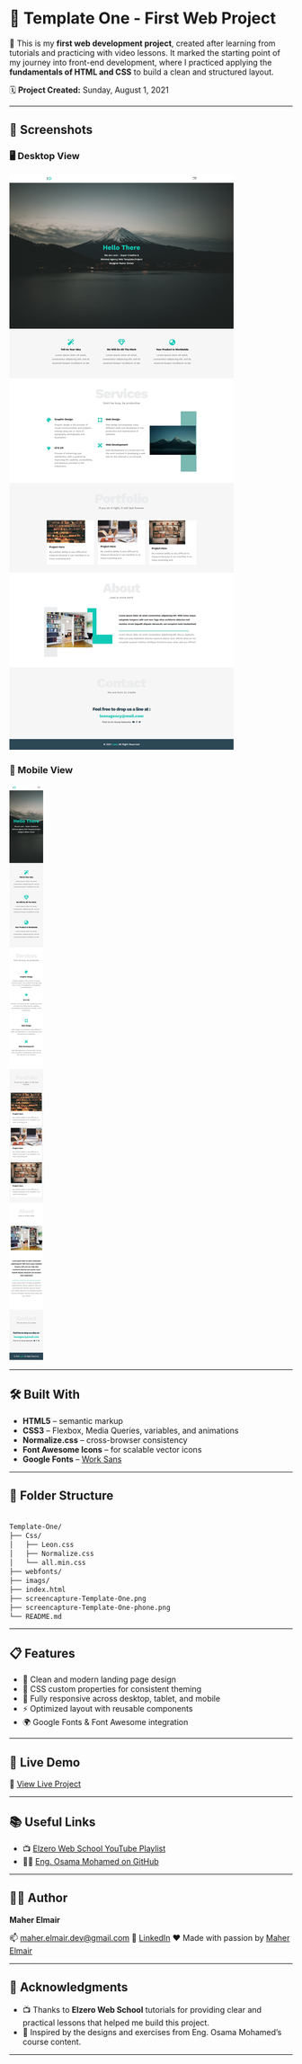 # 🎨 Template One - First Web Project

📌 This is my **first web development project**, created after learning from tutorials and practicing with video lessons.
It marked the starting point of my journey into front-end development, where I practiced applying the **fundamentals of HTML and CSS** to build a clean and structured layout.

🗓️ **Project Created:** Sunday, August 1, 2021

---

## 📸 Screenshots

### 🖥️ Desktop View

![Desktop Preview](/screencapture-Template-One.png)

### 📱 Mobile View

![Mobile Preview](/screencapture-Template-One-phone.png)

---

## 🛠️ Built With

* **HTML5** – semantic markup
* **CSS3** – Flexbox, Media Queries, variables, and animations
* **Normalize.css** – cross-browser consistency
* **Font Awesome Icons** – for scalable vector icons
* **Google Fonts** – [Work Sans](https://fonts.google.com/specimen/Work+Sans)

---

## 📂 Folder Structure

```

Template-One/
├── Css/
│   ├── Leon.css
│   ├── Normalize.css
│   └── all.min.css
├── webfonts/
├── imags/
├── index.html
├── screencapture-Template-One.png
├── screencapture-Template-One-phone.png
└── README.md

```

---

## 📋 Features

* 🎯 Clean and modern landing page design
* 🎨 CSS custom properties for consistent theming
* 📱 Fully responsive across desktop, tablet, and mobile
* ⚡ Optimized layout with reusable components
* 🌍 Google Fonts & Font Awesome integration

---

## 🚀 Live Demo

🔗 [View Live Project](https://maher-elmair.github.io/Template-One/)

---

## 📚 Useful Links

* 📺 [Elzero Web School YouTube Playlist](https://youtube.com/playlist?list=PLDoPjvoNmBAzHSjcR-HnW9tnxyuye8KbF&si=AzsMppEDmdld2yRH)
* 👨‍💻 [Eng. Osama Mohamed on GitHub](https://github.com/ElzeroWebSchool)

---

## 🧑‍💻 Author

**Maher Elmair**

📫 [maher.elmair.dev@gmail.com](mailto:maher.elmair.dev@gmail.com)
🔗 [LinkedIn](https://www.linkedin.com/in/maher-elmair-831042237)
❤️ Made with passion by [Maher Elmair](https://maher-elmair.github.io/My_Website)

---

## 🙏 Acknowledgments

* 📺 Thanks to **Elzero Web School** tutorials for providing clear and practical lessons that helped me build this project.
* 🙌 Inspired by the designs and exercises from Eng. Osama Mohamed’s course content.

---
